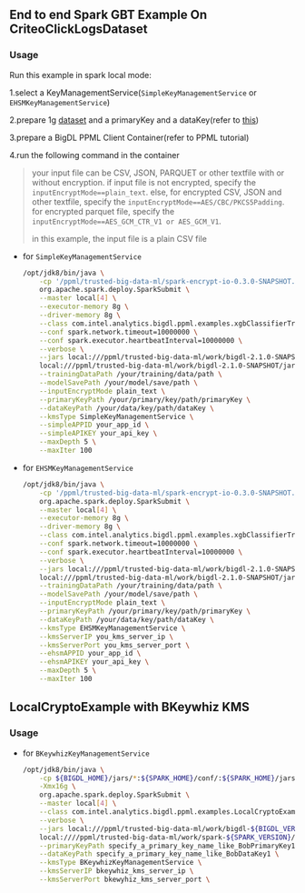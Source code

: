 ## End to end Spark GBT Example On CriteoClickLogsDataset

### Usage

Run this example in spark local mode:

1.select a KeyManagementService(`SimpleKeyManagementService` or `EHSMKeyManagementService`)

2.prepare 1g [dataset](https://ailab.criteo.com/download-criteo-1tb-click-logs-dataset/) and a primaryKey and a dataKey(refer to [this](https://github.com/intel-analytics/BigDL/blob/main/ppml/services/kms-utils/docker/README.md))

3.prepare a BigDL PPML Client Container(refer to PPML tutorial)

4.run the following command in the container

> your input file can be CSV, JSON, PARQUET or other textfile with or without encryption. if input file is not encrypted, specify the `inputEncryptMode==plain_text`. else, for encrypted CSV, JSON and other textfile, specify the `inputEncryptMode==AES/CBC/PKCS5Padding`. for encrypted parquet file, specify the `inputEncryptMode==AES_GCM_CTR_V1 or AES_GCM_V1`.
>
> in this example, the input file is a plain CSV file

- for `SimpleKeyManagementService` 

  ```bash
  /opt/jdk8/bin/java \
      -cp '/ppml/trusted-big-data-ml/spark-encrypt-io-0.3.0-SNAPSHOT.jar:/ppml/trusted-big-data-ml/work/bigdl-2.1.0-SNAPSHOT/jars/*:/ppml/trusted-big-data-ml/work/spark-3.1.2/conf/:/ppml/trusted-big-data-ml/work/spark-3.1.2/jars/*:/ppml/trusted-big-data-ml/work/spark-3.1.2/examples/jars/*' -Xmx16g \
      org.apache.spark.deploy.SparkSubmit \
      --master local[4] \
      --executor-memory 8g \
      --driver-memory 8g \
      --class com.intel.analytics.bigdl.ppml.examples.xgbClassifierTrainingExampleOnCriteoClickLogsDataset \
      --conf spark.network.timeout=10000000 \
      --conf spark.executor.heartbeatInterval=10000000 \
      --verbose \
      --jars local:///ppml/trusted-big-data-ml/work/bigdl-2.1.0-SNAPSHOT/jars/bigdl-ppml-spark_3.1.2-2.1.0-SNAPSHOT.jar \
      local:///ppml/trusted-big-data-ml/work/bigdl-2.1.0-SNAPSHOT/jars/bigdl-ppml-spark_3.1.2-2.1.0-SNAPSHOT.jar \
      --trainingDataPath /your/training/data/path \
      --modelSavePath /your/model/save/path \
      --inputEncryptMode plain_text \
      --primaryKeyPath /your/primary/key/path/primaryKey \
      --dataKeyPath /your/data/key/path/dataKey \
      --kmsType SimpleKeyManagementService \
      --simpleAPPID your_app_id \
      --simpleAPIKEY your_api_key \
      --maxDepth 5 \
      --maxIter 100
  ```

- for `EHSMKeyManagementService`

  ```bash
  /opt/jdk8/bin/java \
      -cp '/ppml/trusted-big-data-ml/spark-encrypt-io-0.3.0-SNAPSHOT.jar:/ppml/trusted-big-data-ml/work/bigdl-2.1.0-SNAPSHOT/jars/*:/ppml/trusted-big-data-ml/work/spark-3.1.2/conf/:/ppml/trusted-big-data-ml/work/spark-3.1.2/jars/*:/ppml/trusted-big-data-ml/work/spark-3.1.2/examples/jars/*' -Xmx16g \
      org.apache.spark.deploy.SparkSubmit \
      --master local[4] \
      --executor-memory 8g \
      --driver-memory 8g \
      --class com.intel.analytics.bigdl.ppml.examples.xgbClassifierTrainingExampleOnCriteoClickLogsDataset \
      --conf spark.network.timeout=10000000 \
      --conf spark.executor.heartbeatInterval=10000000 \
      --verbose \
      --jars local:///ppml/trusted-big-data-ml/work/bigdl-2.1.0-SNAPSHOT/jars/bigdl-ppml-spark_3.1.2-2.1.0-SNAPSHOT.jar \
      local:///ppml/trusted-big-data-ml/work/bigdl-2.1.0-SNAPSHOT/jars/bigdl-ppml-spark_3.1.2-2.1.0-SNAPSHOT.jar \
      --trainingDataPath /your/training/data/path \
      --modelSavePath /your/model/save/path \
      --inputEncryptMode plain_text \
      --primaryKeyPath /your/primary/key/path/primaryKey \
      --dataKeyPath /your/data/key/path/dataKey \
      --kmsType EHSMKeyManagementService \
      --kmsServerIP you_kms_server_ip \
      --kmsServerPort you_kms_server_port \
      --ehsmAPPID your_app_id \
      --ehsmAPIKEY your_api_key \
      --maxDepth 5 \
      --maxIter 100
  ```

## LocalCryptoExample with BKeywhiz KMS

### Usage

- for `BKeywhizKeyManagementService`

  ```bash
  /opt/jdk8/bin/java \
      -cp ${BIGDL_HOME}/jars/*:${SPARK_HOME}/conf/:${SPARK_HOME}/jars/* \
      -Xmx16g \
      org.apache.spark.deploy.SparkSubmit \
      --master local[4] \
      --class com.intel.analytics.bigdl.ppml.examples.LocalCryptoExample \
      --verbose \
      --jars local:///ppml/trusted-big-data-ml/work/bigdl-${BIGDL_VERSION}/jars/bigdl-ppml-spark_${SPARK_VERSION}-${BIGDL_VERSION}.jar \
      local:////ppml/trusted-big-data-ml/work/spark-${SPARK_VERSION}/examples/jars/spark-examples_2.12-$SPARK_VERSION.jar \
      --primaryKeyPath specify_a_primary_key_name_like_BobPrimaryKey1 \
      --dataKeyPath specify_a_primary_key_name_like_BobDataKey1 \
      --kmsType BKeywhizKeyManagementService \
      --kmsServerIP bkeywhiz_kms_server_ip \
      --kmsServerPort bkewyhiz_kms_server_port \
  ```

  
